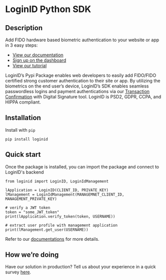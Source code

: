 # LoginID Python SDK

## Description

Add FIDO hardware based biometric authentication to your website or app in 3 easy steps:

* [View our documentation](https://docs.loginid.io/Server-SDKs/Python/python-get-started?utm_source=pypi&utm_medium=package&utm_campaign=downloads)
* [Sign up on the dashboard](https://usw1.loginid.io/en/register/get-started?utm_source=pypi&utm_medium=package&utm_campaign=downloads)
* [View our tutorial](https://tutorial.loginid.io/?utm_source=pypi&utm_medium=package&utm_campaign=downloads)

LoginID’s Pypi Package enables web developers to easily add FIDO/FIDO certified strong customer authentication to their site or app. By utilizing the biometrics on the end user’s device, LoginID’s SDK enables seamless passwordless logins and payment authentications via our [Transaction Confirmation](https://docs.loginid.io/Guides/Flows/tx-conf-guide?utm_source=pypi&utm_medium=package&utm_campaign=downloads) with Digital Signature tool. LoginID is PSD2, GDPR, CCPA, and HIPPA compliant.

## Installation

Install with `pip` 
```
pip install loginid
```

## Quick start
Once the package is installed, you can import the package and connect to LoginID's backend

```
from loginid import LoginID, LoginIdManagement

lApplication = LoginID(CLIENT_ID, PRIVATE_KEY)
lManagement = LoginIdManagement(MANAGEMNET_CLIENT_ID, MANAGEMENT_PRIVATE_KEY)

# verify a JWT token
token = "some_JWT_token" 
print(lApplication.verify_token(token, USERNAME))

# extract user profile with management application
print(lManagement.get_user(USERNAME))
```

Refer to our [documentations](https://docs.loginid.io/Server-SDKs/Python/python-get-started?utm_source=pypi&utm_medium=package&utm_campaign=downloads) for more details.

## How we’re doing
Have our solution in production? Tell us about your experience in a quick survey [here](https://survey.hsforms.com/1fuLGBOcST12TTnAfcimtKA8o3nd). 
